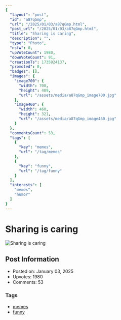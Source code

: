 ```yaml
---
{
  "layout": "post",
  "id": "a87qGmp",
  "url": "/2025/01/03/a87qGmp.html",
  "post_url": "/2025/01/03/a87qGmp.html",
  "title": "Sharing is caring",
  "description": "",
  "type": "Photo",
  "nsfw": 0,
  "upVoteCount": 1980,
  "downVoteCount": 91,
  "creationTs": 1735924137,
  "promoted": 0,
  "badges": [],
  "images": {
    "image700": {
      "width": 700,
      "height": 489,
      "url": "/assets/media/a87qGmp_image700.jpg"
    },
    "image460": {
      "width": 460,
      "height": 321,
      "url": "/assets/media/a87qGmp_image460.jpg"
    }
  },
  "commentsCount": 53,
  "tags": [
    {
      "key": "memes",
      "url": "/tag/memes"
    },
    {
      "key": "funny",
      "url": "/tag/funny"
    }
  ],
  "interests": [
    "memes",
    "humor"
  ]
}
---
```


# Sharing is caring

![Sharing is caring](/assets/media/a87qGmp_image700.jpg)

## Post Information

- Posted on: January 03, 2025
- Upvotes: 1980
- Comments: 53

### Tags

- [memes](/tag/memes)
- [funny](/tag/funny)
